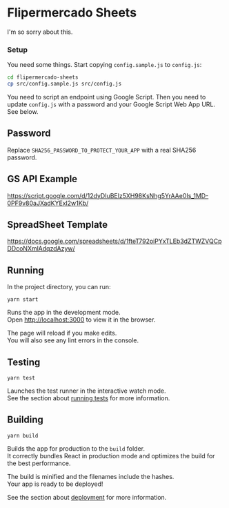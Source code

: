 # Flipermercado Sheets

I'm so sorry about this.

### Setup

You need some things. Start copying `config.sample.js` to `config.js`:

```sh
cd flipermercado-sheets
cp src/config.sample.js src/config.js
```

You need to script an endpoint using Google Script.
Then you need to update `config.js` with a password and your Google Script Web App URL. See below.

## Password

Replace `SHA256_PASSWORD_TO_PROTECT_YOUR_APP` with a real SHA256 password.

## GS API Example

https://script.google.com/d/12dyDIuBElz5XH98KsNhg5YrAAe0Is_1MD-0PF9v80aJXadKYExl2w1Kb/

## SpreadSheet Template

https://docs.google.com/spreadsheets/d/1fteT792oiPYxTLEb3dZTWZVQCpDDcoNXmlAdqzdAzyw/


## Running

In the project directory, you can run:

`yarn start`

Runs the app in the development mode.<br>
Open [http://localhost:3000](http://localhost:3000) to view it in the browser.

The page will reload if you make edits.<br>
You will also see any lint errors in the console.

## Testing

`yarn test`

Launches the test runner in the interactive watch mode.<br>
See the section about [running tests](https://facebook.github.io/create-react-app/docs/running-tests) for more information.

## Building

`yarn build`

Builds the app for production to the `build` folder.<br>
It correctly bundles React in production mode and optimizes the build for the best performance.

The build is minified and the filenames include the hashes.<br>
Your app is ready to be deployed!

See the section about [deployment](https://facebook.github.io/create-react-app/docs/deployment) for more information.
